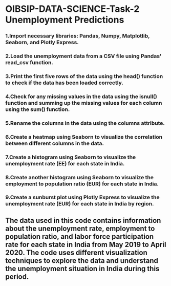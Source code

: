 # OIBSIP-DATA-SCIENCE-Task-2 Unemployment Predictions 

### 1.Import necessary libraries: Pandas, Numpy, Matplotlib, Seaborn, and Plotly Express.

### 2.Load the unemployment data from a CSV file using Pandas' read_csv function.

### 3.Print the first five rows of the data using the head() function to check if the data has been loaded correctly.

### 4.Check for any missing values in the data using the isnull() function and summing up the missing values for each column using the sum() function.

### 5.Rename the columns in the data using the columns attribute.

### 6.Create a heatmap using Seaborn to visualize the correlation between different columns in the data.

### 7.Create a histogram using Seaborn to visualize the unemployment rate (EE) for each state in India.

### 8.Create another histogram using Seaborn to visualize the employment to population ratio (EUR) for each state in India.

### 9.Create a sunburst plot using Plotly Express to visualize the unemployment rate (EUR) for each state in India by region.

## The data used in this code contains information about the unemployment rate, employment to population ratio, and labor force participation rate for each state in India from May 2019 to April 2020. The code uses different visualization techniques to explore the data and understand the unemployment situation in India during this period.
